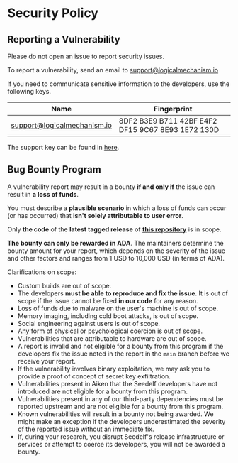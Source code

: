 # Security Policy

## Reporting a Vulnerability

Please do not open an issue to report security issues.

To report a vulnerability, send an email to support@logicalmechanism.io

If you need to communicate sensitive information to the developers, use the following keys.

| Name                        | Fingerprint                                       |
|-----------------------------|---------------------------------------------------|
| support@logicalmechanism.io | 8DF2 B3E9 B711 42BF E4F2 DF15 9C67 8E93 1E72 130D |

The support key can be found in [here](./util/pubkeys/support.asc).

## Bug Bounty Program

A vulnerability report may result in a bounty **if and only if** the issue can result in **a loss of funds**.

You must describe a **plausible scenario** in which a loss of funds can occur (or has occurred) that **isn't solely attributable to user error**.

Only **the code** of the **latest tagged release** of **[this repository](https://github.com/logical-mechanism/Seedelf-Wallet/)** is in scope.

**The bounty can only be rewarded in ADA**. The maintainers determine the bounty amount for your report, which depends on the severity of the issue and other factors and ranges from 1 USD to 10,000 USD (in terms of ADA).

Clarifications on scope:

- Custom builds are out of scope.
- The developers **must be able to reproduce and fix the issue**. It is out of scope if the issue cannot be fixed **in our code** for any reason.
- Loss of funds due to malware on the user's machine is out of scope.
- Memory imaging, including cold boot attacks, is out of scope.
- Social engineering against users is out of scope.
- Any form of physical or psychological coercion is out of scope.
- Vulnerabilities that are attributable to hardware are out of scope.
- A report is invalid and not eligible for a bounty from this program if the developers fix the issue noted in the report in the `main` branch before we receive your report.
- If the vulnerability involves binary exploitation, we may ask you to provide a proof of concept of secret key exfiltration.
- Vulnerabilities present in Aiken that the Seedelf developers have not introduced are not eligible for a bounty from this program.
- Vulnerabilities present in any of our third-party dependencies must be reported upstream and are not eligible for a bounty from this program.
- Known vulnerabilities will result in a bounty not being awarded. We might make an exception if the developers underestimated the severity of the reported issue without an immediate fix.
- If, during your research, you disrupt Seedelf's release infrastructure or services or attempt to coerce its developers, you will not be awarded a bounty.
